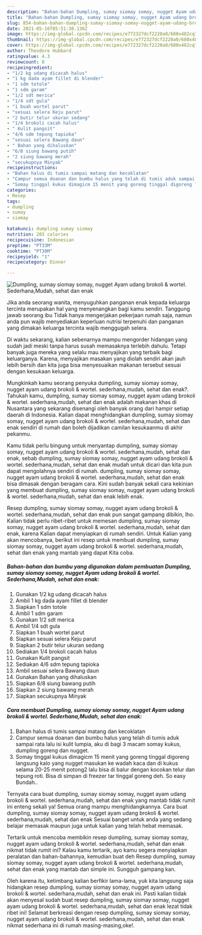 ```yaml
---
description: "Bahan-bahan Dumpling, sumay siomay somay, nugget Ayam udang brokoli &amp;amp; wortel. Sederhana,Mudah, sehat dan enak yang nikmat Untuk Jualan"
title: "Bahan-bahan Dumpling, sumay siomay somay, nugget Ayam udang brokoli &amp;amp; wortel. Sederhana,Mudah, sehat dan enak yang nikmat Untuk Jualan"
slug: 854-bahan-bahan-dumpling-sumay-siomay-somay-nugget-ayam-udang-brokoli-and-amp-wortel-sederhana-mudah-sehat-dan-enak-yang-nikmat-untuk-jualan
date: 2021-05-16T05:51:38.136Z
image: https://img-global.cpcdn.com/recipes/e772327dcf2220a0/680x482cq70/dumpling-sumay-siomay-somay-nugget-ayam-udang-brokoli-wortel-sederhanamudah-sehat-dan-enak-foto-resep-utama.jpg
thumbnail: https://img-global.cpcdn.com/recipes/e772327dcf2220a0/680x482cq70/dumpling-sumay-siomay-somay-nugget-ayam-udang-brokoli-wortel-sederhanamudah-sehat-dan-enak-foto-resep-utama.jpg
cover: https://img-global.cpcdn.com/recipes/e772327dcf2220a0/680x482cq70/dumpling-sumay-siomay-somay-nugget-ayam-udang-brokoli-wortel-sederhanamudah-sehat-dan-enak-foto-resep-utama.jpg
author: Theodore Hubbard
ratingvalue: 4.3
reviewcount: 8
recipeingredient:
- "1/2 kg udang dicacah halus"
- "1 kg dada ayam fillet di blender"
- "1 sdm totole"
- "1 sdm garam"
- "1/2 sdt merica"
- "1/4 sdt gula"
- "1 buah wortel parut"
- "sesuai selera Keju parut"
- "2 butir telur ukuran sedang"
- "1/4 brokoli cacah halus"
- " Kulit pangsit"
- "4/6 sdm tepung tapioka"
- "sesuai selera Bawang daun"
- " Bahan yang dihaluskan"
- "6/8 siung bawang putih"
- "2 siung bawang merah"
- "secukupnya Minyak"
recipeinstructions:
- "Bahan halus di tumis sampai matang dan kecoklatan"
- "Campur semua doanan dan bumbu halus yang telah di tumis aduk sampai rata lalu isi kulit lumpia, aku di bagi 3 macam somay kukus, dumpling goreng dan nugget."
- "Somay tinggal kukus dimagicm 15 menit yang goreng tinggal digoreng langsung kalo yang nugget masukan ke wadah kaca dan di kukus selama 20-25 menit potong2 lalu bisa di balur dengan kocokan telur dan tepung roti. Bisa di simpan di freezer tar tinggal goreng deh. So easy Bundah.."
categories:
- Resep
tags:
- dumpling
- sumay
- siomay

katakunci: dumpling sumay siomay 
nutrition: 203 calories
recipecuisine: Indonesian
preptime: "PT33M"
cooktime: "PT30M"
recipeyield: "1"
recipecategory: Dinner

---
```



![Dumpling, sumay siomay somay, nugget Ayam udang brokoli &amp; wortel. Sederhana,Mudah, sehat dan enak](https://img-global.cpcdn.com/recipes/e772327dcf2220a0/680x482cq70/dumpling-sumay-siomay-somay-nugget-ayam-udang-brokoli-wortel-sederhanamudah-sehat-dan-enak-foto-resep-utama.jpg)

Jika anda seorang wanita, menyuguhkan panganan enak kepada keluarga tercinta merupakan hal yang menyenangkan bagi kamu sendiri. Tanggung jawab seorang ibu Tidak hanya mengerjakan pekerjaan rumah saja, namun anda pun wajib menyediakan keperluan nutrisi terpenuhi dan panganan yang dimakan keluarga tercinta wajib menggugah selera.

Di waktu  sekarang, kalian sebenarnya mampu mengorder hidangan yang sudah jadi meski tanpa harus susah memasaknya terlebih dahulu. Tetapi banyak juga mereka yang selalu mau menyajikan yang terbaik bagi keluarganya. Karena, menyajikan masakan yang diolah sendiri akan jauh lebih bersih dan kita juga bisa menyesuaikan makanan tersebut sesuai dengan kesukaan keluarga. 



Mungkinkah kamu seorang penyuka dumpling, sumay siomay somay, nugget ayam udang brokoli &amp; wortel. sederhana,mudah, sehat dan enak?. Tahukah kamu, dumpling, sumay siomay somay, nugget ayam udang brokoli &amp; wortel. sederhana,mudah, sehat dan enak adalah makanan khas di Nusantara yang sekarang disenangi oleh banyak orang dari hampir setiap daerah di Indonesia. Kalian dapat menghidangkan dumpling, sumay siomay somay, nugget ayam udang brokoli &amp; wortel. sederhana,mudah, sehat dan enak sendiri di rumah dan boleh dijadikan camilan kesukaanmu di akhir pekanmu.

Kamu tidak perlu bingung untuk menyantap dumpling, sumay siomay somay, nugget ayam udang brokoli &amp; wortel. sederhana,mudah, sehat dan enak, sebab dumpling, sumay siomay somay, nugget ayam udang brokoli &amp; wortel. sederhana,mudah, sehat dan enak mudah untuk dicari dan kita pun dapat mengolahnya sendiri di rumah. dumpling, sumay siomay somay, nugget ayam udang brokoli &amp; wortel. sederhana,mudah, sehat dan enak bisa dimasak dengan beragam cara. Kini sudah banyak sekali cara kekinian yang membuat dumpling, sumay siomay somay, nugget ayam udang brokoli &amp; wortel. sederhana,mudah, sehat dan enak lebih enak.

Resep dumpling, sumay siomay somay, nugget ayam udang brokoli &amp; wortel. sederhana,mudah, sehat dan enak pun sangat gampang dibikin, lho. Kalian tidak perlu ribet-ribet untuk memesan dumpling, sumay siomay somay, nugget ayam udang brokoli &amp; wortel. sederhana,mudah, sehat dan enak, karena Kalian dapat menyiapkan di rumah sendiri. Untuk Kalian yang akan mencobanya, berikut ini resep untuk membuat dumpling, sumay siomay somay, nugget ayam udang brokoli &amp; wortel. sederhana,mudah, sehat dan enak yang mantab yang dapat Kita coba.

<!--inarticleads1-->

##### Bahan-bahan dan bumbu yang digunakan dalam pembuatan Dumpling, sumay siomay somay, nugget Ayam udang brokoli &amp; wortel. Sederhana,Mudah, sehat dan enak:

1. Gunakan 1/2 kg udang dicacah halus
1. Ambil 1 kg dada ayam fillet di blender
1. Siapkan 1 sdm totole
1. Ambil 1 sdm garam
1. Gunakan 1/2 sdt merica
1. Ambil 1/4 sdt gula
1. Siapkan 1 buah wortel parut
1. Siapkan sesuai selera Keju parut
1. Siapkan 2 butir telur ukuran sedang
1. Sediakan 1/4 brokoli cacah halus
1. Gunakan  Kulit pangsit
1. Sediakan 4/6 sdm tepung tapioka
1. Ambil sesuai selera Bawang daun
1. Gunakan  Bahan yang dihaluskan
1. Siapkan 6/8 siung bawang putih
1. Siapkan 2 siung bawang merah
1. Siapkan secukupnya Minyak




<!--inarticleads2-->

##### Cara membuat Dumpling, sumay siomay somay, nugget Ayam udang brokoli &amp; wortel. Sederhana,Mudah, sehat dan enak:

1. Bahan halus di tumis sampai matang dan kecoklatan
1. Campur semua doanan dan bumbu halus yang telah di tumis aduk sampai rata lalu isi kulit lumpia, aku di bagi 3 macam somay kukus, dumpling goreng dan nugget.
1. Somay tinggal kukus dimagicm 15 menit yang goreng tinggal digoreng langsung kalo yang nugget masukan ke wadah kaca dan di kukus selama 20-25 menit potong2 lalu bisa di balur dengan kocokan telur dan tepung roti. Bisa di simpan di freezer tar tinggal goreng deh. So easy Bundah..




Ternyata cara buat dumpling, sumay siomay somay, nugget ayam udang brokoli &amp; wortel. sederhana,mudah, sehat dan enak yang mantab tidak rumit ini enteng sekali ya! Semua orang mampu menghidangkannya. Cara buat dumpling, sumay siomay somay, nugget ayam udang brokoli &amp; wortel. sederhana,mudah, sehat dan enak Sesuai banget untuk anda yang sedang belajar memasak maupun juga untuk kalian yang telah hebat memasak.

Tertarik untuk mencoba membikin resep dumpling, sumay siomay somay, nugget ayam udang brokoli &amp; wortel. sederhana,mudah, sehat dan enak nikmat tidak rumit ini? Kalau kamu tertarik, ayo kamu segera menyiapkan peralatan dan bahan-bahannya, kemudian buat deh Resep dumpling, sumay siomay somay, nugget ayam udang brokoli &amp; wortel. sederhana,mudah, sehat dan enak yang mantab dan simple ini. Sungguh gampang kan. 

Oleh karena itu, ketimbang kalian berfikir lama-lama, yuk kita langsung saja hidangkan resep dumpling, sumay siomay somay, nugget ayam udang brokoli &amp; wortel. sederhana,mudah, sehat dan enak ini. Pasti kalian tiidak akan menyesal sudah buat resep dumpling, sumay siomay somay, nugget ayam udang brokoli &amp; wortel. sederhana,mudah, sehat dan enak lezat tidak ribet ini! Selamat berkreasi dengan resep dumpling, sumay siomay somay, nugget ayam udang brokoli &amp; wortel. sederhana,mudah, sehat dan enak nikmat sederhana ini di rumah masing-masing,oke!.

